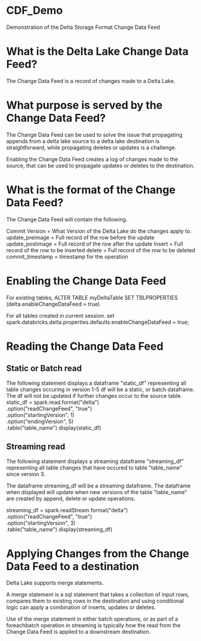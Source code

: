 # CDF_Demo
Demonstration of the Delta Storage Format Change Data Feed

# What is the Delta Lake Change Data Feed?

The Change Data Feed is a record of changes made to a Delta Lake. 

# What purpose is served by the Change Data Feed?

The Change Data Feed can be used to solve the issue that propagating appends from a delta lake source to a delta lake destination is straightforward, while propagating deletes or updates is a challenge. 

Enabling the Change Data Feed creates a log of changes made to the source, that can be used to propagate updates or deletes to the destination. 

# What is the format of the Change Data Feed? 

The Change Data Feed will contain the following. 

Commit Version = What Version of the Delta Lake do the changes apply to. 
update_preimage = Full record of the row before the update
update_postimage = Full record of the row after the update
Insert = Full record of the row to be inserted
delete = Full record of the row to be deleted
commit_timestamp = timestamp for the operation

# Enabling the Change Data Feed

For existing tables, 
ALTER TABLE myDeltaTable SET TBLPROPERTIES (delta.enableChangeDataFeed = true)

For all tables created in current session.
set spark.databricks.delta.properties.defaults.enableChangeDataFeed = true;

# Reading the Change Data Feed

## Static or Batch read
The following statement displays a dataframe "static_df" representing all table changes occuring in version 1-5
df will be a static, or batch dataframe. The df will not be updated if further changes occur to the source table.
static_df = spark.read.format("delta") \
  .option("readChangeFeed", "true") \
  .option("startingVersion", 1) \
  .option("endingVersion", 5) \
  .table("table_name")
display(static_df)
## Streaming read
The following statement displays a streaming dataframe "streaming_df" representing all table changes that have occured to table "table_name" since version 3.

The dataframe streaming_df will be a streaming dataframe. The dataframe when displayed will update when new versions of the table "table_name" are created by append, delete or update operations. 

streaming_df = spark.readStream.format("delta") \
  .option("readChangeFeed", "true") \
  .option("startingVersion", 3) \
  .table("table_name")
display(streaming_df)

# Applying Changes from the Change Data Feed to a destination

Delta Lake supports merge statements. 

A merge statement is a sql statement that takes a collection of input rows, compares them to existing rows in the destination and using conditional logic can apply a combination of inserts, updates or deletes.

Use of the merge statement in either batch operations, or as part of a foreachbatch operation in streaming is typically how the read from the Change Data Feed is applied to a downstream destination. 

  
